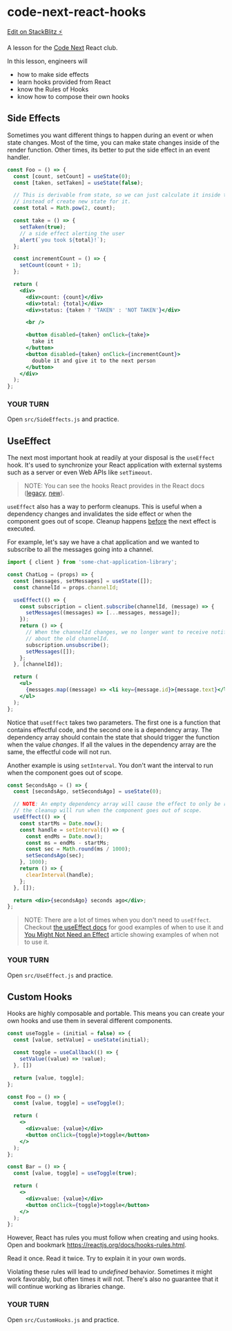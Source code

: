# code-next-react-hooks

[Edit on StackBlitz ⚡️](https://stackblitz.com/edit/code-next-react-hooks)

A lesson for the [Code Next](https://codenext.withgoogle.com/) React club.

In this lesson, engineers will

- how to make side effects
- learn hooks provided from React
- know the Rules of Hooks
- know how to compose their own hooks

## Side Effects

Sometimes you want different things to happen during an event or when state changes. Most of the time, you can make state changes inside of the render function. Other times, its better to put the side effect in an event handler.

```jsx
const Foo = () => {
  const [count, setCount] = useState(0);
  const [taken, setTaken] = useState(false);

  // This is derivable from state, so we can just calculate it inside the function
  // instead of create new state for it.
  const total = Math.pow(2, count);

  const take = () => {
    setTaken(true);
    // a side effect alerting the user
    alert(`you took ${total}!`);
  };

  const incrementCount = () => {
    setCount(count + 1);
  };

  return (
    <div>
      <div>count: {count}</div>
      <div>total: {total}</div>
      <div>status: {taken ? 'TAKEN' : 'NOT TAKEN'}</div>

      <br />

      <button disabled={taken} onClick={take}>
        take it
      </button>
      <button disabled={taken} onClick={incrementCount}>
        double it and give it to the next person
      </button>
    </div>
  );
};
```

### YOUR TURN

Open `src/SideEffects.js` and practice.

## UseEffect

The next most important hook at readily at your disposal is the `useEffect` hook. It's used to synchronize your React application with external systems such as a server or even Web APIs like `setTimeout`.

>NOTE: You can see the hooks React provides in the React docs ([legacy](https://reactjs.org/docs/hooks-reference.html), [new](https://react.dev/reference/react)).

`useEffect` also has a way to perform cleanups. This is useful when a dependency changes and invalidates the side effect or when the component goes out of scope. Cleanup happens [before](https://reactjs.org/docs/hooks-reference.html#cleaning-up-an-effect) the next effect is executed.

For example, let's say we have a chat application and we wanted to subscribe to all the messages going into a channel.

```jsx
import { client } from 'some-chat-application-library';

const ChatLog = (props) => {
  const [messages, setMessages] = useState([]);
  const channelId = props.channelId;

  useEffect(() => {
    const subscription = client.subscribe(channelId, (message) => {
      setMessages((messages) => [...messages, message]);
    });
    return () => {
      // When the channelId changes, we no longer want to receive notifications
      // about the old channelId.
      subscription.unsubscribe();
      setMessages([]);
    };
  }, [channelId]);

  return (
    <ul>
      {messages.map((message) => <li key={message.id}>{message.text}</li>)}
    </ul>
  );
};
```

Notice that `useEffect` takes two parameters. The first one is a function that contains effectful code, and the second one is a dependency array. The dependency array should contain the state that should trigger the function when the value _changes_. If all the values in the dependency array are the same, the effectful code will not run.

Another example is using `setInterval`. You don't want the interval to run when the component goes out of scope.

```jsx
const SecondsAgo = () => {
  const [secondsAgo, setSecondsAgo] = useState(0);

  // NOTE: An empty dependency array will cause the effect to only be run once.
  // the cleanup will run when the component goes out of scope.
  useEffect(() => {
    const startMs = Date.now();
    const handle = setInterval(() => {
      const endMs = Date.now();
      const ms = endMs - startMs;
      const sec = Math.round(ms / 1000);
      setSecondsAgo(sec);
    }, 1000);
    return () => {
      clearInterval(handle);
    };
  }, []);

  return <div>{secondsAgo} seconds ago</div>;
};
```

>NOTE: There are a lot of times when you don't need to `useEffect`. Checkout [the useEffect docs](https://react.dev/reference/react/useEffect) for good examples of when to use it and [You Might Not Need an Effect](https://react.dev/learn/you-might-not-need-an-effect) article showing examples of when not to use it.

### YOUR TURN

Open `src/UseEffect.js` and practice.

## Custom Hooks

Hooks are highly composable and portable. This means you can create your own hooks and use them in several different components.

```jsx
const useToggle = (initial = false) => {
  const [value, setValue] = useState(initial);

  const toggle = useCallback(() => {
    setValue((value) => !value);
  }, [])

  return [value, toggle];
};

const Foo = () => {
  const [value, toggle] = useToggle();

  return (
    <>
      <div>value: {value}</div>
      <button onClick={toggle}>toggle</button>
    </>
  );
};

const Bar = () => {
  const [value, toggle] = useToggle(true);

  return (
    <>
      <div>value: {value}</div>
      <button onClick={toggle}>toggle</button>
    </>
  );
};

```

However, React has rules you must follow when creating and using hooks. Open and bookmark https://reactjs.org/docs/hooks-rules.html.

Read it once. Read it twice. Try to explain it in your own words.

Violating these rules will lead to _undefined_ behavior. Sometimes it might work favorably, but often times it will not. There's also no guarantee that it will continue working as libraries change.

### YOUR TURN

Open `src/CustomHooks.js` and practice.
